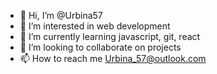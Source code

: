- 👋 Hi, I’m @Urbina57
- 👀 I’m interested in web development
- 🌱 I’m currently learning javascript, git, react
- 💞️ I’m looking to collaborate on projects
- 📫 How to reach me Urbina_57@outlook.com

<!---
Urbina57/Urbina57 is a ✨ special ✨ repository because its `README.md` (this file) appears on your GitHub profile.
You can click the Preview link to take a look at your changes.
--->

